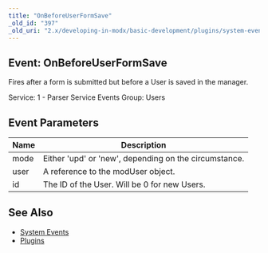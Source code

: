 ```yaml
---
title: "OnBeforeUserFormSave"
_old_id: "397"
_old_uri: "2.x/developing-in-modx/basic-development/plugins/system-events/onbeforeuserformsave"
---
```


## Event: OnBeforeUserFormSave

Fires after a form is submitted but before a User is saved in the manager.

Service: 1 - Parser Service Events 
Group: Users

## Event Parameters

| Name | Description                                           |
| ---- | ----------------------------------------------------- |
| mode | Either 'upd' or 'new', depending on the circumstance. |
| user | A reference to the modUser object.                    |
| id   | The ID of the User. Will be 0 for new Users.          |

## See Also

- [System Events](extending-modx/plugins/system-events "System Events")
- [Plugins](extending-modx/plugins "Plugins")